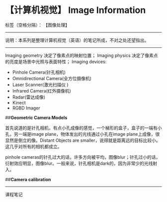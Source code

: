 # 【计算机视觉】 Image Information

标签（空格分隔）： 【图像处理】

---

说明：本系列是整理计算机视觉（英语）的笔记所成，不对之处还望指出。


----------
Imaging geometry 决定了像素点的映射位置；
Imaging physics 决定了像素点的亮度是场景中光照与表面特性；
Imaging devices:

 - Pinhole Camera(针孔相机)
 - Omnidirectional Camera(全方位摄像机)
 - Laser Scanner(激光扫描仪 )
 - Infrared Camera(红外摄像机)
 - Radar(雷达成像)
 - Kinect
 - RGBD Imager

##**Geometric Camera Models**

首先说道的是针孔相机，有点小孔成像的感觉，一个梯形的盒子，盒子的一端有小孔，另一端是image plane，物体发出的光线通过小孔在image plane上成像，很显然是倒立的像。Distant Objects are smaller，说得就是距离远的目标比较小。这几乎对所有的相机都成立。


pinhole cameras的针孔过大的话，许多方向被平均，图像blur；针孔过小的话，衍射效应明显，图像blur。一般来说，针孔相机是dark的，因为非常少的光线射入。

##**Camera calibration**


---

课程笔记 



